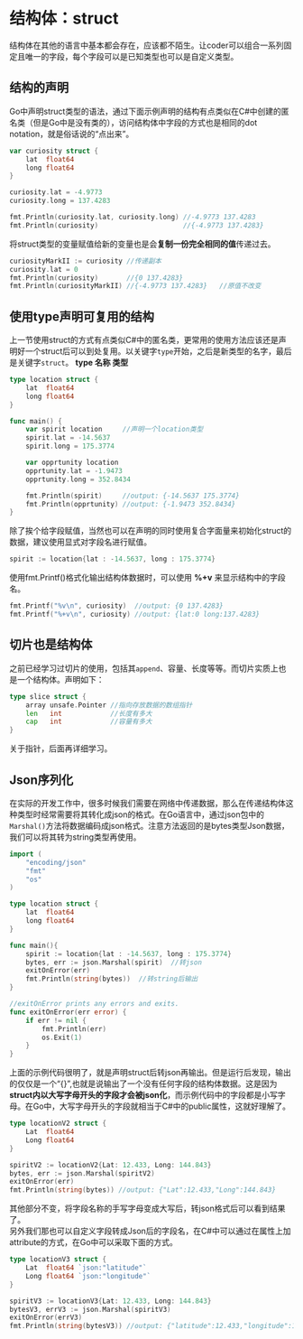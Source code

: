 # 结构体：struct

结构体在其他的语言中基本都会存在，应该都不陌生。让coder可以组合一系列固定且唯一的字段，每个字段可以是已知类型也可以是自定义类型。

## 结构的声明
Go中声明struct类型的语法，通过下面示例声明的结构有点类似在C#中创建的匿名类（但是Go中是没有类的），访问结构体中字段的方式也是相同的dot notation，就是俗话说的“点出来”。
```go
var curiosity struct {
    lat  float64
    long float64
}

curiosity.lat = -4.9773
curiosity.long = 137.4283

fmt.Println(curiosity.lat, curiosity.long) //-4.9773 137.4283
fmt.Println(curiosity)                     //{-4.9773 137.4283}
```
将struct类型的变量赋值给新的变量也是会**复制一份完全相同的值**传递过去。
```go
curiosityMarkII := curiosity //传递副本
curiosity.lat = 0
fmt.Println(curiosity)       //{0 137.4283}
fmt.Println(curiosityMarkII) //{-4.9773 137.4283}	//原值不改变
```

## 使用type声明可复用的结构
上一节使用struct的方式有点类似C#中的匿名类，更常用的使用方法应该还是声明好一个struct后可以到处复用。以关键字`type`开始，之后是新类型的名字，最后是关键字`struct`。
**type 名称 类型**
```go
type location struct {
	lat  float64
	long float64
}

func main() {
    var spirit location		//声明一个location类型
	spirit.lat = -14.5637
	spirit.long = 175.3774

	var opprtunity location
	opprtunity.lat = -1.9473
	opprtunity.long = 352.8434

	fmt.Println(spirit)     //output: {-14.5637 175.3774}
	fmt.Println(opprtunity) //output: {-1.9473 352.8434}
}
```
除了挨个给字段赋值，当然也可以在声明的同时使用复合字面量来初始化struct的数据，建议使用显式对字段名进行赋值。
```go
spirit := location{lat : -14.5637, long : 175.3774}
```
使用fmt.Printf()格式化输出结构体数据时，可以使用 **%+v** 来显示结构中的字段名。
```go
fmt.Printf("%v\n", curiosity)  //output: {0 137.4283}
fmt.Printf("%+v\n", curiosity) //output: {lat:0 long:137.4283}
```

## 切片也是结构体
之前已经学习过切片的使用，包括其`append`、容量、长度等等。而切片实质上也是一个结构体。声明如下：
```go
type slice struct {
    array unsafe.Pointer //指向存放数据的数组指针
    len   int            //长度有多大
    cap   int            //容量有多大
}
```
关于指针，后面再详细学习。

## Json序列化
在实际的开发工作中，很多时候我们需要在网络中传递数据，那么在传递结构体这种类型时经常需要将其转化成json的格式。在Go语言中，通过json包中的`Marshal()`方法将数据编码成json格式。注意方法返回的是bytes类型Json数据，我们可以将其转为string类型再使用。
```go
import (
	"encoding/json"
	"fmt"
	"os"
)

type location struct {
	lat  float64
	long float64
}

func main(){
	spirit := location{lat : -14.5637, long : 175.3774}
	bytes, err := json.Marshal(spirit)	//转json
	exitOnError(err)
	fmt.Println(string(bytes))	//转string后输出
}

//exitOnError prints any errors and exits.
func exitOnError(err error) {
	if err != nil {
		fmt.Println(err)
		os.Exit(1)
	}
}
```
上面的示例代码很明了，就是声明struct后转json再输出。但是运行后发现，输出的仅仅是一个“{}”,也就是说输出了一个没有任何字段的结构体数据。这是因为**struct内以大写字母开头的字段才会被json化**，而示例代码中的字段都是小写字母。在Go中，大写字母开头的字段就相当于C#中的public属性，这就好理解了。
```go
type locationV2 struct {
	Lat  float64
	Long float64
}

spiritV2 := locationV2{Lat: 12.433, Long: 144.843}
bytes, err := json.Marshal(spiritV2)
exitOnError(err)
fmt.Println(string(bytes)) //output: {"Lat":12.433,"Long":144.843}
```
其他部分不变，将字段名称的手写字母变成大写后，转json格式后可以看到结果了。   
另外我们那也可以自定义字段转成Json后的字段名，在C#中可以通过在属性上加attribute的方式，在Go中可以采取下面的方式。
```go
type locationV3 struct {
	Lat  float64 `json:"latitude"`
	Long float64 `json:"longitude"`
}

spiritV3 := locationV3{Lat: 12.433, Long: 144.843}
bytesV3, errV3 := json.Marshal(spiritV3)
exitOnError(errV3)
fmt.Println(string(bytesV3)) //output: {"latitude":12.433,"longitude":144.843}
```